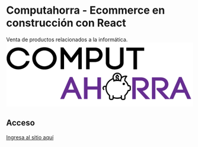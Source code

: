 # Computahorra - Ecommerce en construcción con React  

Venta de productos relacionados a la informática.  
![Logo de Computahorra](https://raw.githubusercontent.com/selienyorbandi/computahorra/main/src/assets/img/brandLogo.png)

## Acceso  

[Ingresa al sitio aquí](https://computahorra.netlify.app/)  
